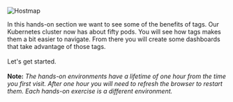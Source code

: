 ![Hostmap](/technovangelist/scenarios/k8s2-tags/assets/hostmapsliver.png)


In this hands-on section we want to see some of the benefits of tags. Our Kubernetes cluster now has about fifty pods. You will see how tags makes them a bit easier to navigate. From there you will create some dashboards that take advantage of those tags. <br><br>Let's get started. 
  <br><br>**Note:** *The hands-on environments have a lifetime of one hour from the time you first visit. After one hour you will need to refresh the browser to restart them. Each hands-on exercise is a different environment.*
